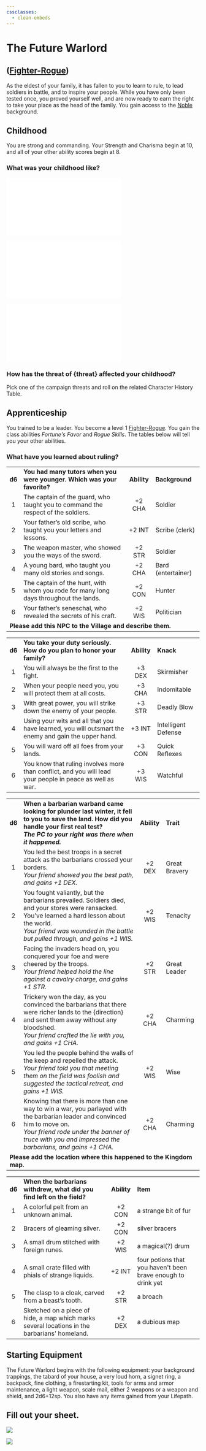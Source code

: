 ```yaml
---
cssclasses:
  - clean-embeds
---
```

# The Future Warlord
## ([Fighter-Rogue](classes/Fighter-Rogue.md))
As the eldest of your family, it has fallen to you to learn to rule, to lead soldiers in battle, and to inspire your people. While you have only been tested once, you proved yourself well, and are now ready to earn the right to take your place as the head of the family.  You gain access to the [Noble](optional/Background.md#noble) background.

## Childhood
You are strong and commanding. Your Strength and Charisma begin at 10, and all of your other ability scores begin at 8.

### What was your childhood like?
![](Birthright.md#noble)

![](ChildhoodDistinction.md#distinction)

![](VillageFriend.md#noble)

### How has the threat of {threat} affected your childhood?
Pick one of the campaign threats and roll on the related Character History Table.

## Apprenticeship
You trained to be a leader. You become a level 1 [Fighter-Rogue](classes/Fighter-Rogue.md). You gain the class abilities *Fortune's Favor* and *Rogue Skills*.  The tables below will tell you your other abilities.

### What have you learned about ruling?
<table>
	<tr>
		<td align="center"><b>d6</b></td>
		<td><b>You had many tutors when you were younger. Which was your favorite?</b></td>
		<td align="center"><b>Ability</b></td>
		<td align="left"><b>Background</b></td>
	</tr>
	<tr>
		<td align="center">1</td>
		<td>The captain of the guard, who taught you to command the respect of the soldiers.</td>
		<td align="center">+2 CHA</td>
		<td align="left">Soldier</td>
	</tr>
	<tr>
		<td align="center">2</td>
		<td>Your father’s old scribe, who taught you your letters and lessons.</td>
		<td align="center">+2 INT</td>
		<td align="left">Scribe (clerk)</td>
	</tr>
	<tr>
		<td align="center">3</td>
		<td>The weapon master, who showed you the ways of the sword.</td>
		<td align="center">+2 STR</td>
		<td align="left">Soldier</td>
	</tr>
	<tr>
		<td align="center">4</td>
		<td>A young bard, who taught you many old stories and songs.</td>
		<td align="center">+2 CHA</td>
		<td align="left">Bard (entertainer)</td>
	</tr>
	<tr>
		<td align="center">5</td>
		<td>The captain of the hunt, with whom you rode for many long days throughout the lands.</td>
		<td align="center">+2 CON</td>
		<td align="left">Hunter</td>
	</tr>
	<tr>
		<td align="center">6</td>
		<td>Your father’s seneschal, who revealed the secrets of his craft.</td>
		<td align="center">+2 WIS</td>
		<td align="left">Politician</td>
	</tr>
	<tr><td colspan=5><b>Please add this NPC to the Village and describe them.</b></td></tr<
</table>

<table>
	<tr>
		<td align="center"><b>d6</b></td>
		<td><b>You take your duty seriously. How do you plan to honor your family?</b></td>
		<td align="center"><b>Ability</b></td>
		<td align="left"><b>Knack</b></td>
	</tr>
	<tr>
		<td align="center">1</td>
		<td>You will always be the first to the fight.</td>
		<td align="center">+3 DEX</td>
		<td align="left">Skirmisher</td>
	</tr>
	<tr>
		<td align="center">2</td>
		<td>When your people need you, you will protect them at all costs.</td>
		<td align="center">+3 CHA</td>
		<td align="left">Indomitable</td>
	</tr>
	<tr>
		<td align="center">3</td>
		<td>With great power, you will strike down the enemy of your people.</td>
		<td align="center">+3 STR</td>
		<td align="left">Deadly Blow</td>
	</tr>
	<tr>
		<td align="center">4</td>
		<td>Using your wits and all that you have learned, you will outsmart the enemy and gain the upper hand.</td>
		<td align="center">+3 INT</td>
		<td align="left">Intelligent Defense</td>
	</tr>
	<tr>
		<td align="center">5</td>
		<td>You will ward off all foes from your lands.</td>
		<td align="center">+3 CON</td>
		<td align="left">Quick Reflexes</td>
	</tr>
	<tr>
		<td align="center">6</td>
		<td>You know that ruling involves more than conflict, and you will lead your people in peace as well as war.</td>
		<td align="center">+3 WIS</td>
		<td align="left">Watchful</td>
	</tr>
</table>

<table>
	<tr>
		<td align="center"><b>d6</b></td>
		<td><b>When a barbarian warband came looking for plunder last winter, it fell to you to save the land. How did you handle your first real test?<br><i>The PC to your right was there when it happened.</i></b></td>
		<td align="center"><b>Ability</b></td>
		<td><b>Trait</b></td>
	</tr>
	<tr>
		<td align="center">1</td>
		<td>You led the best troops in a secret attack as the barbarians crossed your borders.<br/><i>Your friend showed you the best path, and gains +1 DEX.</i></td>
		<td align="center">+2 DEX</td>
		<td>Great Bravery</td>
	</tr>
	<tr>
		<td align="center">2</td>
		<td>You fought valiantly, but the barbarians prevailed. Soldiers died, and your stores were ransacked. You’ve learned a hard lesson about the world.<br/><i>Your friend was wounded in the battle but pulled through, and gains +1 WIS.</i></td>
		<td align="center">+2 WIS</td>
		<td>Tenacity</td>
	</tr>
	<tr>
		<td align="center">3</td>
		<td>Facing the invaders head on, you conquered your foe and were cheered by the troops.<br/><i>Your friend helped hold the line against a cavalry charge, and gains +1 STR.</i></td>
		<td align="center">+2 STR</td>
		<td>Great Leader</td>
	</tr>
	<tr>
		<td align="center">4</td>
		<td>Trickery won the day, as you convinced the barbarians that there were richer lands to the {direction} and sent them away without any bloodshed.<br/><i>Your friend crafted the lie with you, and gains +1 CHA.</i></td>
		<td align="center">+2 CHA</td>
		<td>Charming</td>
	</tr>
	<tr>
		<td align="center">5</td>
		<td>You led the people behind the walls of the keep and repelled the attack.<br/><i>Your friend told you that meeting them on the field was foolish and suggested the tactical retreat, and gains +1 WIS.</i></td>
		<td align="center">+2 WIS</td>
		<td>Wise</td>
	</tr>
	<tr>
		<td align="center">6</td>
		<td>Knowing that there is more than one way to win a war, you parlayed with the barbarian leader and convinced him to move on.<br/><i>Your friend rode under the banner of truce with you and impressed the barbarians, and gains +1 CHA.</i></td>
		<td align="center">+2 CHA</td>
		<td>Charming</td>
	</tr>
	<tr><td colspan=5><b>Please add the location where this happened to the Kingdom map.</b></td></tr>
</table>

<table>
	<tr>
		<td align="center"><b>d6</b></td>
		<td><b>When the barbarians withdrew, what did you find left on the field?</b></td>
		<td align="center"><b>Ability</b></td>
		<td align="left"><b>Item</b></td>
	</tr>
	<tr>
		<td align="center">1</td>
		<td>A colorful pelt from an unknown animal.</td>
		<td align="center">+2 CON</td>
		<td align="left">a strange bit of fur</td>
	</tr>
	<tr>
		<td align="center">2</td>
		<td>Bracers of gleaming silver.</td>
		<td align="center">+2 CON</td>
		<td align="left">silver bracers</td>
	</tr>
	<tr>
		<td align="center">3</td>
		<td>A small drum stitched with foreign runes.</td>
		<td align="center">+2 WIS</td>
		<td align="left">a magical(?) drum</td>
	</tr>
	<tr>
		<td align="center">4</td>
		<td>A small crate filled with phials of strange liquids.</td>
		<td align="center">+2 INT</td>
		<td align="left">four potions that you haven't been brave enough to drink yet</td>
	</tr>
	<tr>
		<td align="center">5</td>
		<td>The clasp to a cloak, carved from a beast’s tooth.</td>
		<td align="center">+2 STR</td>
		<td align="left">a broach</td>
	</tr>
	<tr>
		<td align="center">6</td>
		<td>Sketched on a piece of hide, a map which marks several locations in the barbarians' homeland.</td>
		<td align="center">+2 DEX</td>
		<td align="left">a dubious map</td>
	</tr>
</table>

## Starting Equipment
The Future Warlord begins with the following equipment: your background trappings, the tabard of your house, a very loud horn, a signet ring, a backpack, fine clothing, a firestarting kit, tools for arms and armor maintenance, a light weapon, scale mail, either 2 weapons or a weapon and shield, and 2d6+12sp.  You also have any items gained from your Lifepath.

## Fill out your sheet.
![](lifepaths/CharacterSheetInstructions#HumanFighterRogue)

![](classes/Fighter-Rogue#fighter-rogue%20table)
